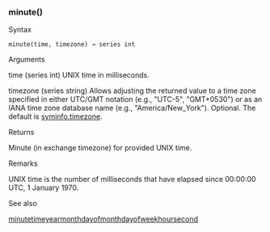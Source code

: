 ### minute()

Syntax

```
minute(time, timezone) → series int
```

Arguments

time (series int) UNIX time in milliseconds.

timezone (series string) Allows adjusting the returned value to a time zone specified in either UTC/GMT notation (e.g., "UTC-5", "GMT+0530") or as an IANA time zone database name (e.g., "America/New\_York"). Optional. The default is [syminfo.timezone](#var_syminfo.timezone).

Returns

Minute (in exchange timezone) for provided UNIX time.

Remarks

UNIX time is the number of milliseconds that have elapsed since 00:00:00 UTC, 1 January 1970.

See also

[minute](#var_minute)[time](#fun_time)[year](#fun_year)[month](#fun_month)[dayofmonth](#fun_dayofmonth)[dayofweek](#fun_dayofweek)[hour](#fun_hour)[second](#fun_second)
